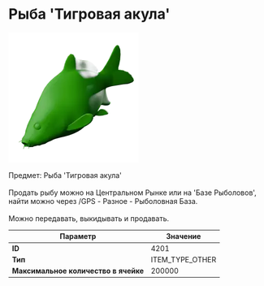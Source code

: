 # Рыба 'Тигровая акула'

![Item Image](../img/4201.webp?raw=true)

Предмет: Рыба 'Тигровая акула'<br><br>Продать рыбу можно на Центральном Рынке или на 'Базе Рыболовов', <br>найти можно через /GPS - Разное - Рыболовная База.<br><br>Можно передавать, выкидывать и продавать.


| Параметр | Значение |
|----------|----------|
| **ID** | 4201 |
| **Тип** | ITEM_TYPE_OTHER |
| **Максимальное количество в ячейке** | 200000 |

